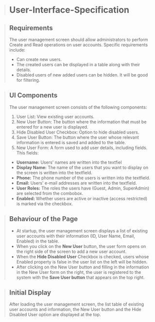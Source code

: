 > # User-Interface-Specification

> ## Requirements
> The user management screen should allow administrators to perform Create and Read operations on user accounts. Specific requirements include:
> - Can create new users.
> - The created users can be displayed in a table along with their details.
> - Disabled users of new added users can be hidden. It will be good for filtering.

> ## UI Components
> The user management screen consists of the following components:
> 
> 1. User List: View existing user accounts.
> 2. New User Button: The button where the information that must be entered for a new user is displayed.
> 3. Hide Disabled User Checkbox: Option to hide disabled users.
> 4. Save User Button: The button where the user whose relevant information is entered is saved and added to the table.
> 5. New User Form: A form used to add user details, including fields. This fields:
>   - **Username:** Users' names are written into the textfiel
>   - **Display Name:** The name of the users that you want to display on the screen is written into the textfield.
>   - **Phone:** The phone number of the users is written into the textfield.
>   - **Email:** Users' e-mail addresses are written into the textfield.
>   - **User Roles:** The roles the users have (Guest, Admin, SuperAdmin) are selected from the combobox.
>   - **Enabled:** Whether users are active or inactive (access restricted) is marked via the checkbox.

> ## Behaviour of the Page
> - At startup, the user management screen displays a list of existing user accounts with their information (ID, User Name, Email, Enabled) in the table.
> - When you click on the **New User** button, the user form opens on the right side of the screen to add a new user account.
> - When the **Hide Disabled User** Checkbox is checked, users whose Enabled property is false in the user list on the left will be hidden.
> - After clicking on the New User button and filling in the information in the New User form on the right, the user is registered to the system with the **Save User button** that appears on the top right.

> ## Initial Display
> After loading the user management screen, the list table of existing user accounts and information, the New User button and the Hide Disabled User option are displayed at the top.
